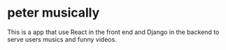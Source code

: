 # peter musically
This is a app that use React in the front end and Django in the backend to serve users musics and funny videos.
